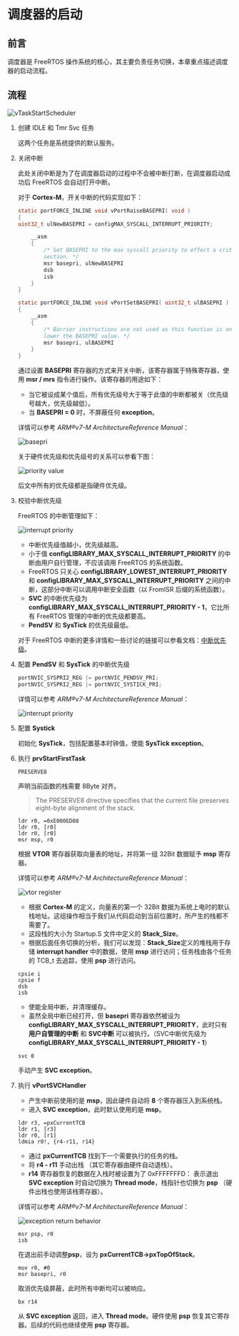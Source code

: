 # 调度器的启动

## 前言

调度器是 FreeRTOS 操作系统的核心，其主要负责任务切换，本章重点描述调度器的启动流程。

## 流程

![vTaskStartScheduler][1]

 1. 创建 IDLE 和 Tmr Svc 任务

    这两个任务是系统提供的默认服务。

 2. 关闭中断

    此处关闭中断是为了在调度器启动的过程中不会被中断打断，在调度器启动成功后 FreeRTOS 会自动打开中断。

    对于 **Cortex-M**，开关中断的代码实现如下：

    ``` C
    static portFORCE_INLINE void vPortRaiseBASEPRI( void )
    {
    uint32_t ulNewBASEPRI = configMAX_SYSCALL_INTERRUPT_PRIORITY;

        __asm
        {
            /* Set BASEPRI to the max syscall priority to effect a critical
            section. */
            msr basepri, ulNewBASEPRI
            dsb
            isb
        }
    }

    static portFORCE_INLINE void vPortSetBASEPRI( uint32_t ulBASEPRI )
    {
        __asm
        {
            /* Barrier instructions are not used as this function is only used to
            lower the BASEPRI value. */
            msr basepri, ulBASEPRI
        }
    }
    ```

    通过设置 **BASEPRI** 寄存器的方式来开关中断，该寄存器属于特殊寄存器，使用 **msr / mrs** 指令进行操作。该寄存器的用途如下：

    - 当它被设成某个值后，所有优先级号大于等于此值的中断都被关（优先级号越大，优先级越低）。
    - 当 **BASEPRI = 0** 时，不屏蔽任何 **exception**。

    详情可以参考 *ARM®v7-M ArchitectureReference Manual*：

    ![basepri][2]

    关于硬件优先级和优先级号的关系可以参看下图：

    ![priority value][8]

    后文中所有的优先级都是指硬件优先级。

 3. 校验中断优先级

    FreeRTOS 的中断管理如下：

    ![interrupt priority][3]

    - 中断优先级值越小，优先级越高。
    - 小于值 **configLIBRARY_MAX_SYSCALL_INTERRUPT_PRIORITY** 的中断由用户自行管理，不应该调用 FreeRTOS 的系统函数。
    - FreeRTOS 只关心 **configLIBRARY_LOWEST_INTERRUPT_PRIORITY** 和 **configLIBRARY_MAX_SYSCALL_INTERRUPT_PRIORITY** 之间的中断，这部分中断可以调用中断安全函数（以 FromISR 后缀的系统函数）。
    - **SVC** 的中断优先级为 **configLIBRARY_MAX_SYSCALL_INTERRUPT_PRIORITY - 1**，它比所有 FreeRTOS 管理的中断的优先级都要高。
    - **PendSV** 和 **SysTick** 的优先级最低。

    对于 FreeRTOS 中断的更多详情和一些讨论的链接可以参看文档：[中断优先级][4]。

 4. 配置 **PendSV** 和 **SysTick** 的中断优先级

    ``` C
    portNVIC_SYSPRI2_REG |= portNVIC_PENDSV_PRI;
    portNVIC_SYSPRI2_REG |= portNVIC_SYSTICK_PRI;
    ```

    详情可以参考 *ARM®v7-M ArchitectureReference Manual*：

    ![interrupt priority][5]

 5. 配置 **Systick**

    初始化 **SysTick**，包括配置基本时钟值，使能 **SysTick exception**。

 6. 执行 **prvStartFirstTask**

    ```armasm
    PRESERVE8
    ````

    声明当前函数的栈需要 8Byte 对齐。
    > The PRESERVE8 directive specifies that the current file preserves eight-byte alignment of the stack.

    ```armasm
    ldr r0, =0xE000ED08
    ldr r0, [r0]
    ldr r0, [r0]
    msr msp, r0
    ```

    根据 **VTOR** 寄存器获取向量表的地址，并将第一组 32Bit 数据赋予 **msp** 寄存器。

    详情可以参考 *ARM®v7-M ArchitectureReference Manual*：

    ![vtor register][6]

    - 根据 **Cortex-M** 的定义，向量表的第一个 32Bit 数据为系统上电时的默认栈地址。这组操作相当于我们从代码启动到当前位置时，所产生的栈都不需要了。
    - 这段栈的大小为 Startup.S 文件中定义的 **Stack_Size**。
    - 根据后面任务切换的分析，我们可以发现：**Stack_Size**定义的堆栈用于存储 **interrupt handler** 中的数据，使用 **msp** 进行访问；任务栈由各个任务的 TCB_t 去追踪，使用 **psp** 进行访问。

    ```armasm
    cpsie i
    cpsie f
    dsb
    isb
    ```

    - 使能全局中断，并清理缓存。
    - 虽然全局中断已经打开，但 **basepri** 寄存器依然被设为 **configLIBRARY_MAX_SYSCALL_INTERRUPT_PRIORITY**，此时只有 **用户自管理的中断** 和 **SVC中断** 可以被执行。（SVC中断优先级为 **configLIBRARY_MAX_SYSCALL_INTERRUPT_PRIORITY - 1**）

    ```armasm
    svc 0
    ```

    手动产生 **SVC exception**。

 7. 执行 **vPortSVCHandler**

    - 产生中断前使用的是 **msp**，因此硬件自动将 **8** 个寄存器压入到系统栈。
    - 进入 **SVC exception**，此时默认使用的是 **msp**。

    ```armasm
    ldr r3, =pxCurrentTCB
    ldr r1, [r3]
    ldr r0, [r1]
    ldmia r0!, {r4-r11, r14}
    ```

    - 通过 **pxCurrentTCB** 找到下一个需要执行的任务的栈。
    - 将 **r4 - r11** 手动出栈 （其它寄存器由硬件自动退栈）。
    - **r14** 寄存器恢复的数据在入栈时被设置为了 0xFFFFFFFD： 表示退出 **SVC exception** 时自动切换为 **Thread mode**，栈指针也切换为 **psp** （硬件出栈也使用该栈寄存器）。

    详情可以参考 *ARM®v7-M ArchitectureReference Manual*：

    ![exception return behavior][7]

    ```armasm
    msr psp, r0
    isb
    ```

    在退出前手动调整**psp**，设为 **pxCurrentTCB->pxTopOfStack**。

    ```armasm
    mov r0, #0
    msr basepri, r0
    ```

    取消优先级屏蔽，此时所有中断均可以被响应。

    ```armasm
    bx r14
    ```

    从 **SVC exception** 返回，进入 **Thread mode**。硬件使用 **psp** 恢复其它寄存器。后续的代码也继续使用 **psp** 寄存器。

 [1]: ./images/vTaskStartScheduler.jpg
 [2]: ./images/basepri.jpg
 [3]: ./images/interrupt_priority.jpg
 [4]: misc_interrupt_priority.md
 [5]: ./images/pendsv_and_systick_priority_register.jpg
 [6]: ./images/vtor_register.jpg
 [7]: ./images/exception_return_behavior.jpg
 [8]: ./images/priority_value.jpg
